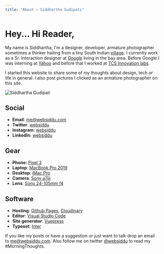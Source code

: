 ```yaml
---
title: "About — Siddhartha Gudipati"
---
```


# Hey... Hi Reader,

My name is Siddhartha, I'm a designer, developer, armature photographer sometimes a thinker hailing from a tiny South Indian [village](https://www.google.com/maps/@16.4209652,80.7832448,606m/data=!3m1!1e3). I currently work as a Sr. Interaction designer at [Google](https://about.google/intl/en_us/) living in the bay area. Before Google I was interning at [Yahoo](https://www.yahoo.com) and before that I worked at [TCS Innovation labs](https://www.tcs.com).

I started this website to share some of my thoughts about design, tech or life in general. I also post pictures I clicked as an armature photographer on this site.

![Siddhartha Gudipati](https://res.cloudinary.com/websiddu/image/upload/c_scale,w_800/v1564824294/photos/misc/sid_1.jpg)

## Social

- **Email**: me@websiddu.com
- **Twitter**: [websiddu](https://twitter.com/websiddu)
- **Instagram**: [websiddu](https://instagram.com/websiddu)
- **LinkedIn**: [websiddu](https://linkedin.com/websiddu)

## Gear

- **Phone**: [Pixel 3](https://www.bhphotovideo.com/c/product/1448918-REG/google_ga00457_us_pixel_3_64gb_smartphone.html)
- **Laptop**: [MacBook Pro 2019](https://www.bhphotovideo.com/c/product/1423741-REG/apple_mr942ll_a_15_4_macbook_pro_with.html)
- **Desktop**: [iMac Pro](https://www.bhphotovideo.com/c/product/1380894-REG/apple_z_8c1_bh_27_imac_pro_with.html)
- **Camera**: [Sony a7iii](https://www.bhphotovideo.com/c/product/1444401-REG/sony_alpha_a7_iii_mirrorless.html)
- **Lens**: [Sony 24-105mm f4](https://www.bhphotovideo.com/c/product/1411907-REG/sony_fe_24_105mm_f_4_lens.html)

## Software

- **Hosting**: [Github Pages](https://pages.github.com), [Cloudinary](https://cloudinary.com)
- **Editor**: [Visual Studio Code](https://code.visualstudio.com)
- **Site generator**: [Vuepress](https://v1.vuepress.vuejs.org)
- **Typeset**: [Inter](https://rsms.me/inter/)

If you like my posts or have a suggestion or just want to talk drop an email to me@websiddu.com. Also follow me on twitter [@websiddu](https://twitter.com/websiddu) to read my #MorningThoughts.
